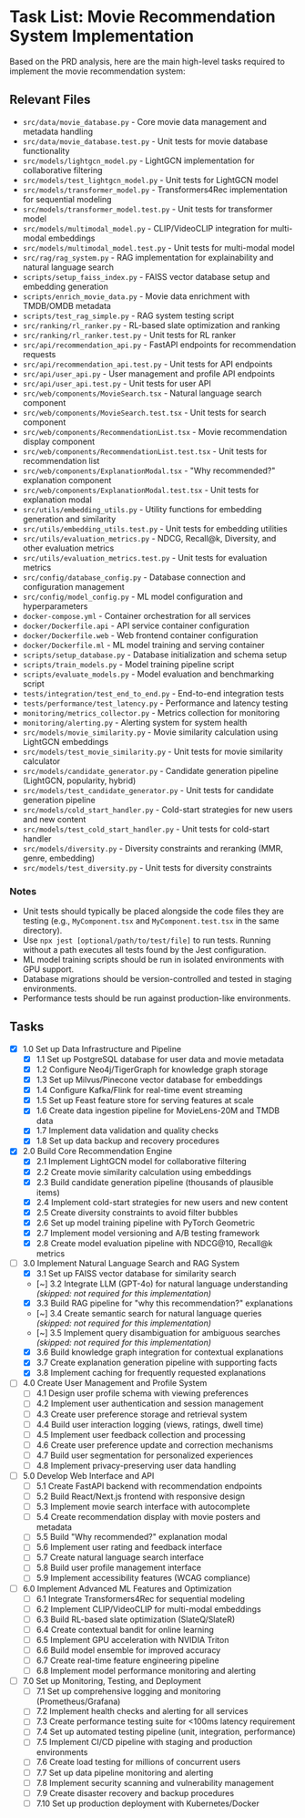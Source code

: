 # Task List: Movie Recommendation System Implementation

Based on the PRD analysis, here are the main high-level tasks required to implement the movie recommendation system:

## Relevant Files

- `src/data/movie_database.py` - Core movie data management and metadata handling
- `src/data/movie_database.test.py` - Unit tests for movie database functionality
- `src/models/lightgcn_model.py` - LightGCN implementation for collaborative filtering
- `src/models/test_lightgcn_model.py` - Unit tests for LightGCN model
- `src/models/transformer_model.py` - Transformers4Rec implementation for sequential modeling
- `src/models/transformer_model.test.py` - Unit tests for transformer model
- `src/models/multimodal_model.py` - CLIP/VideoCLIP integration for multi-modal embeddings
- `src/models/multimodal_model.test.py` - Unit tests for multi-modal model
- `src/rag/rag_system.py` - RAG implementation for explainability and natural language search
- `scripts/setup_faiss_index.py` - FAISS vector database setup and embedding generation
- `scripts/enrich_movie_data.py` - Movie data enrichment with TMDB/OMDB metadata
- `scripts/test_rag_simple.py` - RAG system testing script
- `src/ranking/rl_ranker.py` - RL-based slate optimization and ranking
- `src/ranking/rl_ranker.test.py` - Unit tests for RL ranker
- `src/api/recommendation_api.py` - FastAPI endpoints for recommendation requests
- `src/api/recommendation_api.test.py` - Unit tests for API endpoints
- `src/api/user_api.py` - User management and profile API endpoints
- `src/api/user_api.test.py` - Unit tests for user API
- `src/web/components/MovieSearch.tsx` - Natural language search component
- `src/web/components/MovieSearch.test.tsx` - Unit tests for search component
- `src/web/components/RecommendationList.tsx` - Movie recommendation display component
- `src/web/components/RecommendationList.test.tsx` - Unit tests for recommendation list
- `src/web/components/ExplanationModal.tsx` - "Why recommended?" explanation component
- `src/web/components/ExplanationModal.test.tsx` - Unit tests for explanation modal
- `src/utils/embedding_utils.py` - Utility functions for embedding generation and similarity
- `src/utils/embedding_utils.test.py` - Unit tests for embedding utilities
- `src/utils/evaluation_metrics.py` - NDCG, Recall@k, Diversity, and other evaluation metrics
- `src/utils/evaluation_metrics.test.py` - Unit tests for evaluation metrics
- `src/config/database_config.py` - Database connection and configuration management
- `src/config/model_config.py` - ML model configuration and hyperparameters
- `docker-compose.yml` - Container orchestration for all services
- `docker/Dockerfile.api` - API service container configuration
- `docker/Dockerfile.web` - Web frontend container configuration
- `docker/Dockerfile.ml` - ML model training and serving container
- `scripts/setup_database.py` - Database initialization and schema setup
- `scripts/train_models.py` - Model training pipeline script
- `scripts/evaluate_models.py` - Model evaluation and benchmarking script
- `tests/integration/test_end_to_end.py` - End-to-end integration tests
- `tests/performance/test_latency.py` - Performance and latency testing
- `monitoring/metrics_collector.py` - Metrics collection for monitoring
- `monitoring/alerting.py` - Alerting system for system health
- `src/models/movie_similarity.py` - Movie similarity calculation using LightGCN embeddings
- `src/models/test_movie_similarity.py` - Unit tests for movie similarity calculator
- `src/models/candidate_generator.py` - Candidate generation pipeline (LightGCN, popularity, hybrid)
- `src/models/test_candidate_generator.py` - Unit tests for candidate generation pipeline
- `src/models/cold_start_handler.py` - Cold-start strategies for new users and new content
- `src/models/test_cold_start_handler.py` - Unit tests for cold-start handler
- `src/models/diversity.py` - Diversity constraints and reranking (MMR, genre, embedding)
- `src/models/test_diversity.py` - Unit tests for diversity constraints

### Notes

- Unit tests should typically be placed alongside the code files they are testing (e.g., `MyComponent.tsx` and `MyComponent.test.tsx` in the same directory).
- Use `npx jest [optional/path/to/test/file]` to run tests. Running without a path executes all tests found by the Jest configuration.
- ML model training scripts should be run in isolated environments with GPU support.
- Database migrations should be version-controlled and tested in staging environments.
- Performance tests should be run against production-like environments.

## Tasks

- [x] 1.0 Set up Data Infrastructure and Pipeline
  - [x] 1.1 Set up PostgreSQL database for user data and movie metadata
  - [x] 1.2 Configure Neo4j/TigerGraph for knowledge graph storage
  - [x] 1.3 Set up Milvus/Pinecone vector database for embeddings
  - [x] 1.4 Configure Kafka/Flink for real-time event streaming
  - [x] 1.5 Set up Feast feature store for serving features at scale
  - [x] 1.6 Create data ingestion pipeline for MovieLens-20M and TMDB data
  - [x] 1.7 Implement data validation and quality checks
  - [x] 1.8 Set up data backup and recovery procedures

- [x] 2.0 Build Core Recommendation Engine
  - [x] 2.1 Implement LightGCN model for collaborative filtering
  - [x] 2.2 Create movie similarity calculation using embeddings
  - [x] 2.3 Build candidate generation pipeline (thousands of plausible items)
  - [x] 2.4 Implement cold-start strategies for new users and new content
  - [x] 2.5 Create diversity constraints to avoid filter bubbles
  - [x] 2.6 Set up model training pipeline with PyTorch Geometric
  - [x] 2.7 Implement model versioning and A/B testing framework
  - [x] 2.8 Create model evaluation pipeline with NDCG@10, Recall@k metrics

- [ ] 3.0 Implement Natural Language Search and RAG System
  - [x] 3.1 Set up FAISS vector database for similarity search
  - [~] 3.2 Integrate LLM (GPT-4o) for natural language understanding *(skipped: not required for this implementation)*
  - [x] 3.3 Build RAG pipeline for "why this recommendation?" explanations
  - [~] 3.4 Create semantic search for natural language queries *(skipped: not required for this implementation)*
  - [~] 3.5 Implement query disambiguation for ambiguous searches *(skipped: not required for this implementation)*
  - [x] 3.6 Build knowledge graph integration for contextual explanations
  - [x] 3.7 Create explanation generation pipeline with supporting facts
  - [x] 3.8 Implement caching for frequently requested explanations

- [ ] 4.0 Create User Management and Profile System
  - [ ] 4.1 Design user profile schema with viewing preferences
  - [ ] 4.2 Implement user authentication and session management
  - [ ] 4.3 Create user preference storage and retrieval system
  - [ ] 4.4 Build user interaction logging (views, ratings, dwell time)
  - [ ] 4.5 Implement user feedback collection and processing
  - [ ] 4.6 Create user preference update and correction mechanisms
  - [ ] 4.7 Build user segmentation for personalized experiences
  - [ ] 4.8 Implement privacy-preserving user data handling

- [ ] 5.0 Develop Web Interface and API
  - [ ] 5.1 Create FastAPI backend with recommendation endpoints
  - [ ] 5.2 Build React/Next.js frontend with responsive design
  - [ ] 5.3 Implement movie search interface with autocomplete
  - [ ] 5.4 Create recommendation display with movie posters and metadata
  - [ ] 5.5 Build "Why recommended?" explanation modal
  - [ ] 5.6 Implement user rating and feedback interface
  - [ ] 5.7 Create natural language search interface
  - [ ] 5.8 Build user profile management interface
  - [ ] 5.9 Implement accessibility features (WCAG compliance)

- [ ] 6.0 Implement Advanced ML Features and Optimization
  - [ ] 6.1 Integrate Transformers4Rec for sequential modeling
  - [ ] 6.2 Implement CLIP/VideoCLIP for multi-modal embeddings
  - [ ] 6.3 Build RL-based slate optimization (SlateQ/SlateR)
  - [ ] 6.4 Create contextual bandit for online learning
  - [ ] 6.5 Implement GPU acceleration with NVIDIA Triton
  - [ ] 6.6 Build model ensemble for improved accuracy
  - [ ] 6.7 Create real-time feature engineering pipeline
  - [ ] 6.8 Implement model performance monitoring and alerting

- [ ] 7.0 Set up Monitoring, Testing, and Deployment
  - [ ] 7.1 Set up comprehensive logging and monitoring (Prometheus/Grafana)
  - [ ] 7.2 Implement health checks and alerting for all services
  - [ ] 7.3 Create performance testing suite for <100ms latency requirement
  - [ ] 7.4 Set up automated testing pipeline (unit, integration, performance)
  - [ ] 7.5 Implement CI/CD pipeline with staging and production environments
  - [ ] 7.6 Create load testing for millions of concurrent users
  - [ ] 7.7 Set up data pipeline monitoring and alerting
  - [ ] 7.8 Implement security scanning and vulnerability management
  - [ ] 7.9 Create disaster recovery and backup procedures
  - [ ] 7.10 Set up production deployment with Kubernetes/Docker 